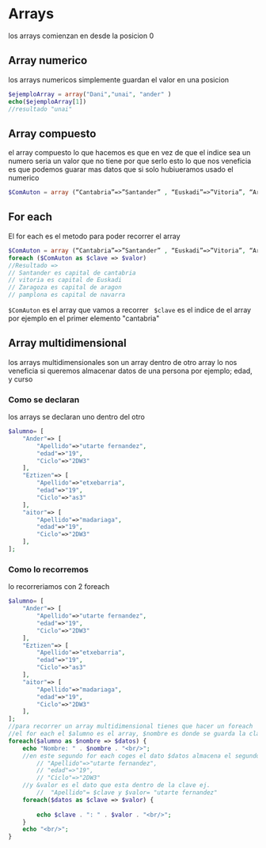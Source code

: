 # Arrays 
los arrays comienzan en desde la posicion 0 
## Array numerico 
los arrays numericos simplemente guardan el valor en una posicion 
```php
$ejemploArray = array("Dani","unai", "ander" )
echo($ejemploArray[1])
//resultado "unai"
```
## Array compuesto 
el array compuesto lo que hacemos es que en vez de que el indice sea un numero seria un valor que no tiene por que serlo
esto lo que nos veneficia es que podemos guarar mas datos que si solo hubiueramos usado el numerico 
```php
$ComAuton = array (“Cantabria”=>”Santander” , “Euskadi”=>”Vitoria”, “Aragón”=>”Zaragoza”, “Navarra”=>”Pamplona”);
```

## For each
El for each es el metodo para poder recorrer el array 


```php
$ComAuton = array (“Cantabria”=>”Santander” , “Euskadi”=>”Vitoria”, “Aragón”=>”Zaragoza”, “Navarra”=>”Pamplona”);
foreach ($ComAuton as $clave => $valor) 
//Resultado =>
// Santander es capital de cantabria
// vitoria es capital de Euskadi
// Zaragoza es capital de aragon
// pamplona es capital de navarra
```
` $ComAuton ` es el array que vamos a recorrer
` $clave` es el indice de el array por ejemplo en el primer elemento "cantabria" 


## Array multidimensional 
los arrays multidimensionales son un array dentro de otro array lo nos veneficia si queremos almacenar datos de una persona por ejemplo; edad, y curso 

### Como se declaran
los arrays se declaran uno dentro del otro 
```php 
$alumno= [
    "Ander"=> [
        "Apellido"=>"utarte fernandez",
        "edad"=>"19",
        "Ciclo"=>"2DW3"
    ],
    "Eztizen"=> [
        "Apellido"=>"etxebarria",
        "edad"=>"19",
        "Ciclo"=>"as3"
    ],
    "aitor"=> [
        "Apellido"=>"madariaga",
        "edad"=>"19",
        "Ciclo"=>"2DW3"
    ],
];
```
### Como lo recorremos

lo recorreriamos con 2 foreach 
```php
$alumno= [
    "Ander"=> [
        "Apellido"=>"utarte fernandez",
        "edad"=>"19",
        "Ciclo"=>"2DW3"
    ],
    "Eztizen"=> [
        "Apellido"=>"etxebarria",
        "edad"=>"19",
        "Ciclo"=>"as3"
    ],
    "aitor"=> [
        "Apellido"=>"madariaga",
        "edad"=>"19",
        "Ciclo"=>"2DW3"
    ],
];
//para recorrer un array multidimensional tienes que hacer un foreach
//el for each el $alumno es el array, $nombre es donde se guarda la clave de el array en este caso "ander"
foreach($alumno as $nombre => $datos) {
    echo "Nombre: " . $nombre . "<br/>";
	//en este segundo for each coges el dato $datos almacena el segundo array, que serian estos datos :
		// "Apellido"=>"utarte fernandez",
        // "edad"=>"19",
        // "Ciclo"=>"2DW3"
	//y &valor es el dato que esta dentro de la clave ej. 
		//  "Apellido"= $clave y $valor= "utarte fernandez"
    foreach($datos as $clave => $valor) {
		
        echo $clave . ": " . $valor . "<br/>";
    }
    echo "<br/>";  
}
```